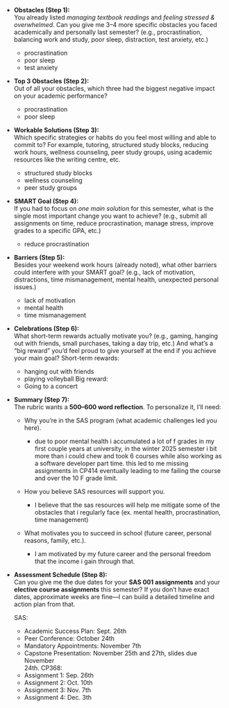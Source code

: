 - **Obstacles (Step 1):**  
    You already listed _managing textbook readings_ and _feeling stressed & overwhelmed_. Can you give me 3–4 more specific obstacles you faced academically and personally last semester? (e.g., procrastination, balancing work and study, poor sleep, distraction, test anxiety, etc.)
    - procrastination
    - poor sleep
    - test anxiety
    
- **Top 3 Obstacles (Step 2):**  
    Out of all your obstacles, which three had the biggest negative impact on your academic performance?
    - procrastination
    - poor sleep
    
- **Workable Solutions (Step 3):**  
    Which specific strategies or habits do you feel most willing and able to commit to? For example, tutoring, structured study blocks, reducing work hours, wellness counseling, peer study groups, using academic resources like the writing centre, etc.
    - structured study blocks
    - wellness counseling
    - peer study groups
    
- **SMART Goal (Step 4):**  
    If you had to focus on _one main solution_ for this semester, what is the single most important change you want to achieve? (e.g., submit all assignments on time, reduce procrastination, manage stress, improve grades to a specific GPA, etc.)
    - reduce procrastination
    
- **Barriers (Step 5):**  
    Besides your weekend work hours (already noted), what other barriers could interfere with your SMART goal? (e.g., lack of motivation, distractions, time mismanagement, mental health, unexpected personal issues.)
    - lack of motivation
    - mental health
    - time mismanagement
    
- **Celebrations (Step 6):**  
    What short-term rewards actually motivate you? (e.g., gaming, hanging out with friends, small purchases, taking a day trip, etc.) And what’s a “big reward” you’d feel proud to give yourself at the end if you achieve your main goal?
    Short-term rewards:
    - hanging out with friends
    - playing volleyball
	Big reward:
	- Going to a concert
    
- **Summary (Step 7):**  
    The rubric wants a **500–600 word reflection**. To personalize it, I’ll need:
    
    - Why you’re in the SAS program (what academic challenges led you here).
	    - due to poor mental health i accumulated a lot of f grades in my first couple years at university, in the winter 2025 semester i bit more than i could chew and took 6 courses while also working as a software developer part time. this led to me missing assignments in CP414 eventually leading to me failing the course and over the 10 F grade limit.
        
    - How you believe SAS resources will support you.
	    - I believe that the sas resources will help me mitigate some of the obstacles that i regularly face (ex. mental health, procrastination, time management)
        
    - What motivates you to succeed in school (future career, personal reasons, family, etc.).
	    - I am motivated by my future career and the personal freedom that the income i gain through that.
        
- **Assessment Schedule (Step 8):**  
    Can you give me the due dates for your **SAS 001 assignments** and your **elective course assignments** this semester? If you don’t have exact dates, approximate weeks are fine—I can build a detailed timeline and action plan from that.
    
    SAS:
	- Academic Success Plan: Sept. 26th
	- Peer Conference: October 24th
	- Mandatory Appointments: November 7th
	- Capstone Presentation: November 25th and 27th, slides due November  
24th.
	CP368:
	- Assignment 1:  Sep. 26th
	- Assignment 2: Oct. 10th
	- Assignment 3: Nov. 7th
	- Assignment 4: Dec. 3th